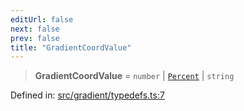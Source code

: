 ```yaml
---
editUrl: false
next: false
prev: false
title: "GradientCoordValue"
---
```


> **GradientCoordValue** = `number` \| [`Percent`](/api/type-aliases/percent/) \| `string`

Defined in: [src/gradient/typedefs.ts:7](https://github.com/fabricjs/fabric.js/blob/b4f67b1cfd353d0e2763b168e07bce6b67895452/src/gradient/typedefs.ts#L7)
